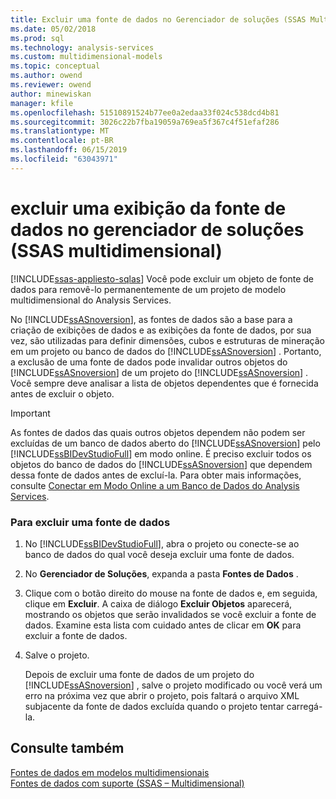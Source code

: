 ```yaml
---
title: Excluir uma fonte de dados no Gerenciador de soluções (SSAS Multidimensional) | Microsoft Docs
ms.date: 05/02/2018
ms.prod: sql
ms.technology: analysis-services
ms.custom: multidimensional-models
ms.topic: conceptual
ms.author: owend
ms.reviewer: owend
author: minewiskan
manager: kfile
ms.openlocfilehash: 51510891524b77ee0a2edaa33f024c538dcd4b81
ms.sourcegitcommit: 3026c22b7fba19059a769ea5f367c4f51efaf286
ms.translationtype: MT
ms.contentlocale: pt-BR
ms.lasthandoff: 06/15/2019
ms.locfileid: "63043971"
---
```

# <a name="delete-a-data-source-in-solution-explorer-ssas-multidimensional"></a>excluir uma exibição da fonte de dados no gerenciador de soluções (SSAS multidimensional)
[!INCLUDE[ssas-appliesto-sqlas](../../includes/ssas-appliesto-sqlas.md)]
  Você pode excluir um objeto de fonte de dados para removê-lo permanentemente de um projeto de modelo multidimensional do Analysis Services.  
  
 No [!INCLUDE[ssASnoversion](../../includes/ssasnoversion-md.md)], as fontes de dados são a base para a criação de exibições de dados e as exibições da fonte de dados, por sua vez, são utilizadas para definir dimensões, cubos e estruturas de mineração em um projeto ou banco de dados do [!INCLUDE[ssASnoversion](../../includes/ssasnoversion-md.md)] . Portanto, a exclusão de uma fonte de dados pode invalidar outros objetos do [!INCLUDE[ssASnoversion](../../includes/ssasnoversion-md.md)] de um projeto do [!INCLUDE[ssASnoversion](../../includes/ssasnoversion-md.md)] . Você sempre deve analisar a lista de objetos dependentes que é fornecida antes de excluir o objeto.  
  
> [!IMPORTANT]  
>  As fontes de dados das quais outros objetos dependem não podem ser excluídas de um banco de dados aberto do [!INCLUDE[ssASnoversion](../../includes/ssasnoversion-md.md)] pelo [!INCLUDE[ssBIDevStudioFull](../../includes/ssbidevstudiofull-md.md)] em modo online. É preciso excluir todos os objetos do banco de dados do [!INCLUDE[ssASnoversion](../../includes/ssasnoversion-md.md)] que dependem dessa fonte de dados antes de excluí-la. Para obter mais informações, consulte [Conectar em Modo Online a um Banco de Dados do Analysis Services](../../analysis-services/multidimensional-models/connect-in-online-mode-to-an-analysis-services-database.md).  
  
### <a name="to-delete-a-data-source"></a>Para excluir uma fonte de dados  
  
1.  No [!INCLUDE[ssBIDevStudioFull](../../includes/ssbidevstudiofull-md.md)], abra o projeto ou conecte-se ao banco de dados do qual você deseja excluir uma fonte de dados.  
  
2.  No **Gerenciador de Soluções**, expanda a pasta **Fontes de Dados** .  
  
3.  Clique com o botão direito do mouse na fonte de dados e, em seguida, clique em **Excluir**. A caixa de diálogo **Excluir Objetos**  aparecerá, mostrando os objetos que serão invalidados se você excluir a fonte de dados. Examine esta lista com cuidado antes de clicar em **OK** para excluir a fonte de dados.  
  
4.  Salve o projeto.  
  
     Depois de excluir uma fonte de dados de um projeto do [!INCLUDE[ssASnoversion](../../includes/ssasnoversion-md.md)] , salve o projeto modificado ou você verá um erro na próxima vez que abrir o projeto, pois faltará o arquivo XML subjacente da fonte de dados excluída quando o projeto tentar carregá-la.  
  
## <a name="see-also"></a>Consulte também  
 [Fontes de dados em modelos multidimensionais](../../analysis-services/multidimensional-models/data-sources-in-multidimensional-models.md)   
 [Fontes de dados com suporte &#40;SSAS – Multidimensional&#41;](../../analysis-services/multidimensional-models/supported-data-sources-ssas-multidimensional.md)  
  
  
